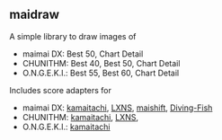 ## maidraw

A simple library to draw images of

-   maimai DX: Best 50, Chart Detail
-   CHUNITHM: Best 40, Best 50, Chart Detail
-   O.N.G.E.K.I.: Best 55, Best 60, Chart Detail

Includes score adapters for

-   maimai DX: [kamaitachi](https://kamai.tachi.ac/), [LXNS](https://maimai.lxns.net/), [maishift](https://maimai.shiftpsh.com/), [Diving-Fish](https://www.diving-fish.com/maimaidx/prober/)
-   CHUNITHM: [kamaitachi](https://kamai.tachi.ac/), [LXNS](https://maimai.lxns.net/),
-   O.N.G.E.K.I.: [kamaitachi](https://kamai.tachi.ac/)
